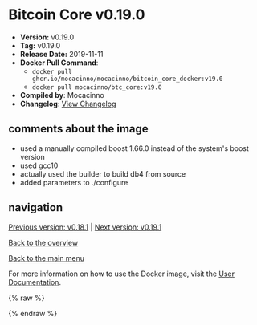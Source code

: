 # Bitcoin Core v0.19.0

- **Version:** v0.19.0
- **Tag:** v0.19.0
- **Release Date:** 2019-11-11
- **Docker Pull Command**:
  - `docker pull ghcr.io/mocacinno/mocacinno/bitcoin_core_docker:v19.0`
  - `docker pull mocacinno/btc_core:v19.0`
- **Compiled by**: Mocacinno
- **Changelog**: [View Changelog](https://github.com/bitcoin/bitcoin/blob/v0.19.0/doc/release-notes.md)

## comments about the image

- used a manually compiled boost 1.66.0 instead of the system's boost version
- used gcc10
- actually used the builder to build db4 from source
- added parameters to ./configure

## navigation

[Previous version: v0.18.1](./v18.1.md) | [Next version: v0.19.1](./v19.1.md)

[Back to the overview](./Readme.md)

[Back to the main menu](../Readme.md)

For more information on how to use the Docker image, visit the [User Documentation](../userdocs/Readme.md).

<!-- Google tag (gtag.js) -->
{% raw %}
<script async src="https://www.googletagmanager.com/gtag/js?id=G-BPC6NC6FF9"></script>
<script>
  window.dataLayer = window.dataLayer || [];
  function gtag(){dataLayer.push(arguments);}
  gtag('js', new Date());
  gtag('config', 'G-BPC6NC6FF9');
</script>
{% endraw %}
